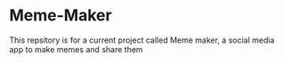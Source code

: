 # Meme-Maker
This repsitory is for a current project called Meme maker,
a social media app to make memes and share them
